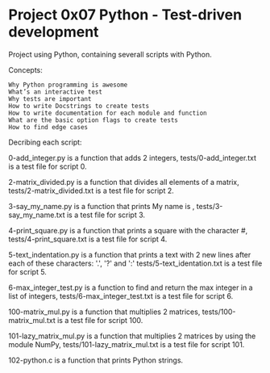# Project 0x07 Python - Test-driven development

Project using Python, containing severall scripts with Python.

Concepts:

    Why Python programming is awesome
    What’s an interactive test
    Why tests are important
    How to write Docstrings to create tests
    How to write documentation for each module and function
    What are the basic option flags to create tests
    How to find edge cases


Decribing each script:

0-add_integer.py is a function that adds 2 integers, tests/0-add_integer.txt is a test file for script 0.

2-matrix_divided.py is a function that divides all elements of a matrix, tests/2-matrix_divided.txt is a test file for script 2.

3-say_my_name.py is a function that prints My name is <first name> <last name>, tests/3-say_my_name.txt is a test file for script 3.

4-print_square.py is a function that prints a square with the character #, tests/4-print_square.txt is a test file for script 4.

5-text_indentation.py is a function that prints a text with 2 new lines after each of these characters: '.', '?' and ':' tests/5-text_identation.txt is a test file for script 5.

6-max_integer_test.py is a function to find and return the max integer in a list of integers, tests/6-max_integer_test.txt is a test file for script 6.

100-matrix_mul.py is a function that multiplies 2 matrices, tests/100-matrix_mul.txt is a test file for script 100.

101-lazy_matrix_mul.py is a function that multiplies 2 matrices by using the module NumPy, tests/101-lazy_matrix_mul.txt is a test file for script 101.

102-python.c is a function that prints Python strings.

